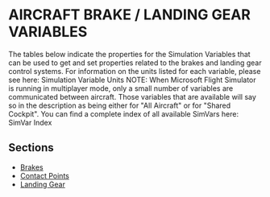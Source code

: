# AIRCRAFT BRAKE / LANDING GEAR VARIABLES

The tables below indicate the properties for the Simulation Variables that can be used to get and set properties related to the brakes and landing gear control systems. For information on the units listed for each variable, please see here: Simulation Variable Units
NOTE: When Microsoft Flight Simulator is running in multiplayer mode, only a small number of variables are communicated between aircraft. Those variables that are available will say so in the description as being either for "All Aircraft" or for "Shared Cockpit".
You can find a complete index of all available SimVars here: SimVar Index

## Sections

- [Brakes](brakes.md)
- [Contact Points](contact_points.md)
- [Landing Gear](landing_gear.md)